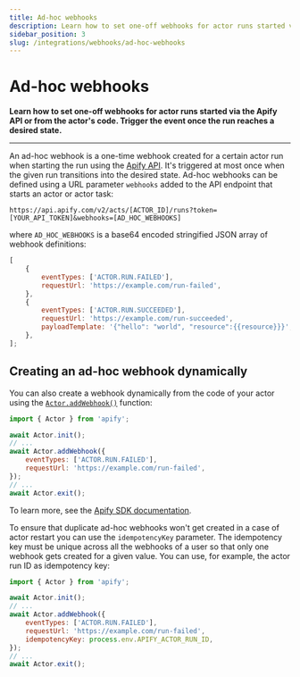 ```yaml
---
title: Ad-hoc webhooks
description: Learn how to set one-off webhooks for actor runs started via the Apify API or from the actor's code. Trigger the event once the run reaches a desired state.
sidebar_position: 3
slug: /integrations/webhooks/ad-hoc-webhooks
---
```


# Ad-hoc webhooks

**Learn how to set one-off webhooks for actor runs started via the Apify API or from the actor's code. Trigger the event once the run reaches a desired state.**

---

An ad-hoc webhook is a one-time webhook created for a certain actor run when starting the run using the [Apify API](/api/v2/). It's triggered at most once when the given run transitions into the desired state. Ad-hoc webhooks can be defined using a URL parameter `webhooks` added to the API endpoint that starts an actor or actor task:

```text
https://api.apify.com/v2/acts/[ACTOR_ID]/runs?token=[YOUR_API_TOKEN]&webhooks=[AD_HOC_WEBHOOKS]
```

where `AD_HOC_WEBHOOKS` is a base64 encoded stringified JSON array of webhook definitions:

```js
[
    {
        eventTypes: ['ACTOR.RUN.FAILED'],
        requestUrl: 'https://example.com/run-failed',
    },
    {
        eventTypes: ['ACTOR.RUN.SUCCEEDED'],
        requestUrl: 'https://example.com/run-succeeded',
        payloadTemplate: '{"hello": "world", "resource":{{resource}}}',
    },
];
```

## Creating an ad-hoc webhook dynamically

You can also create a webhook dynamically from the code of your actor using the [`Actor.addWebhook()`](https://docs-v2.apify.com/sdk-js/api/apify/class/Actor#addWebhook) function:

```js
import { Actor } from 'apify';

await Actor.init();
// ...
await Actor.addWebhook({
    eventTypes: ['ACTOR.RUN.FAILED'],
    requestUrl: 'https://example.com/run-failed',
});
// ...
await Actor.exit();
```

To learn more, see the [Apify SDK documentation](https://docs-v2.apify.com/sdk-js/api/apify/class/Actor#addWebhook).

To ensure that duplicate ad-hoc webhooks won't get created in a case of actor restart you can use the `idempotencyKey` parameter. The idempotency key must be unique across all the webhooks of a user so that only one webhook gets created for a given value. You can use, for example, the actor run ID as idempotency key:

```js
import { Actor } from 'apify';

await Actor.init();
// ...
await Actor.addWebhook({
    eventTypes: ['ACTOR.RUN.FAILED'],
    requestUrl: 'https://example.com/run-failed',
    idempotencyKey: process.env.APIFY_ACTOR_RUN_ID,
});
// ...
await Actor.exit();
```
